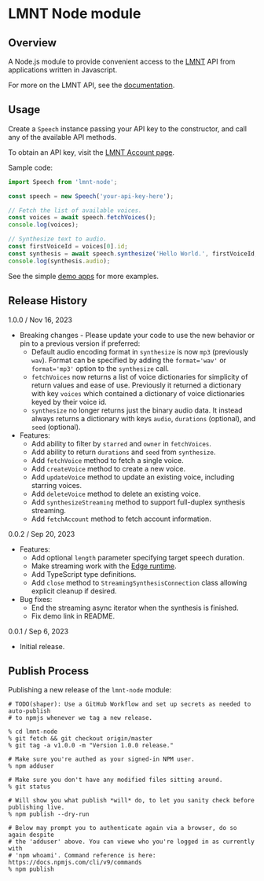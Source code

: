 # LMNT Node module

## Overview

A Node.js module to provide convenient access to the [LMNT](https://www.lmnt.com) API from applications written in Javascript.

For more on the LMNT API, see the [documentation](https://www.lmnt.com/docs/node).

## Usage

Create a `Speech` instance passing your API key to the constructor, and call any of the available API methods.

To obtain an API key, visit the [LMNT Account page](https://app.lmnt.com/account).

Sample code:
```js
import Speech from 'lmnt-node';

const speech = new Speech('your-api-key-here');

// Fetch the list of available voices.
const voices = await speech.fetchVoices();
console.log(voices);

// Synthesize text to audio.
const firstVoiceId = voices[0].id;
const synthesis = await speech.synthesize('Hello World.', firstVoiceId, { format: 'mp3' });
console.log(synthesis.audio);
```

See the simple [demo apps](https://github.com/lmnt-com/lmnt-node/tree/master/demo/node) for more examples.

## Release History

1.0.0 / Nov 16, 2023
- Breaking changes - Please update your code to use the new behavior or pin to a previous version if preferred:
  - Default audio encoding format in `synthesize` is now `mp3` (previously `wav`). Format can be specified by adding the `format='wav'` or `format='mp3'` option to the `synthesize` call.
  - `fetchVoices` now returns a list of voice dictionaries for simplicity of return values and ease of use. Previously it returned a dictionary with key `voices` which contained a dictionary of voice dictionaries keyed by their voice id.
  - `synthesize` no longer returns just the binary audio data. It instead always returns a dictionary with keys `audio`, `durations` (optional), and `seed` (optional).
- Features:
  - Add ability to filter by `starred` and `owner` in `fetchVoices`.
  - Add ability to return `durations` and `seed` from `synthesize`.
  - Add `fetchVoice` method to fetch a single voice.
  - Add `createVoice` method to create a new voice.
  - Add `updateVoice` method to update an existing voice, including starring voices.
  - Add `deleteVoice` method to delete an existing voice.
  - Add `synthesizeStreaming` method to support full-duplex synthesis streaming.
  - Add `fetchAccount` method to fetch account information.

0.0.2 / Sep 20, 2023
- Features:
  - Add optional `length` parameter specifying target speech duration.
  - Make streaming work with the [Edge runtime](https://vercel.com/docs/functions/edge-functions/edge-runtime).
  - Add TypeScript type definitions.
  - Add `close` method to `StreamingSynthesisConnection` class allowing explicit cleanup if desired.
- Bug fixes:
  - End the streaming async iterator when the synthesis is finished.
  - Fix demo link in README.

0.0.1 / Sep 6, 2023
- Initial release.

## Publish Process

Publishing a new release of the `lmnt-node` module:

```
# TODO(shaper): Use a GitHub Workflow and set up secrets as needed to auto-publish
# to npmjs whenever we tag a new release.

% cd lmnt-node
% git fetch && git checkout origin/master
% git tag -a v1.0.0 -m "Version 1.0.0 release."

# Make sure you're authed as your signed-in NPM user.
% npm adduser

# Make sure you don't have any modified files sitting around.
% git status

# Will show you what publish *will* do, to let you sanity check before publishing live.
% npm publish --dry-run

# Below may prompt you to authenticate again via a browser, do so again despite
# the 'adduser' above. You can viewe who you're logged in as currently with
# 'npm whoami'. Command reference is here: https://docs.npmjs.com/cli/v9/commands
% npm publish
```
